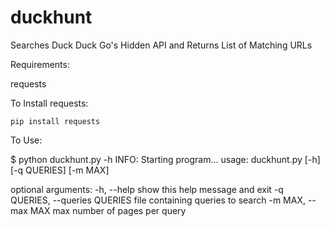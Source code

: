 duckhunt
========

Searches Duck Duck Go's Hidden API and Returns List of Matching URLs

Requirements:

  requests
  
  To Install requests:
  
    pip install requests
    
  
To Use:
  
  $ python duckhunt.py -h
  INFO: Starting program...
  usage: duckhunt.py [-h] [-q QUERIES] [-m MAX]
  
  optional arguments:
    -h, --help            show this help message and exit
    -q QUERIES, --queries QUERIES
                          file containing queries to search
    -m MAX, --max MAX     max number of pages per query

